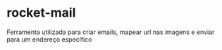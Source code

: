 # rocket-mail

Ferramenta utilizada para criar emails, mapear url nas imagens e enviar para um endereço específico
